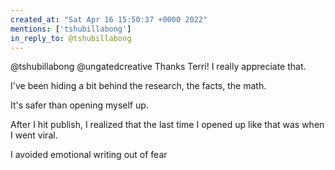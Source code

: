 ```yaml
---
created_at: "Sat Apr 16 15:50:37 +0000 2022"
mentions: ['tshubillabong']
in_reply_to: @tshubillabong
---
```


@tshubillabong @ungatedcreative Thanks Terri! I really appreciate that.

I've been hiding a bit behind the research, the facts, the math.

It's safer than opening myself up.

After I hit publish, I realized that the last time I opened up like that was when I went viral.

I avoided emotional writing out of fear